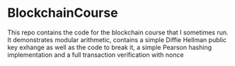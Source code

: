 # BlockchainCourse

This repo contains the code for the blockchain course that I sometimes run.
It demonstrates modular arithmetic, contains a simple Diffie Hellman public key exhange as well as the code to break it,
a simple Pearson hashing implementation and a full transaction verification with nonce
